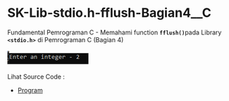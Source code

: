 # SK-Lib-stdio.h-fflush-Bagian4__C
Fundamental Pemrograman C - Memahami function <code><b>fflush()</b></code>pada Library <code><b>&lt;stdio.h></b></code> di Pemrograman C (Bagian 4)<br><br>
<img src="https://github.com/RizkyKhapidsyah/SK-Lib-stdio.h-fflush-Bagian4__C/blob/master/SK-Lib-stdio.h-fflush-Bagian4__C/result/001.PNG"><br><br>
Lihat Source Code : <br>
- <a href="https://github.com/RizkyKhapidsyah/SK-Lib-stdio.h-fflush-Bagian4__C/blob/master/SK-Lib-stdio.h-fflush-Bagian4__C/Source.c">Program</a>
